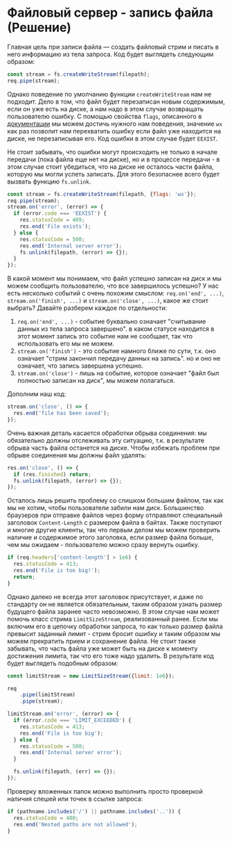 # Файловый сервер - запись файла (Решение)

Главная цель при записи файла — создать файловый стрим и писать в него информацию из тела запроса.
Код будет выглядеть следующим образом:
```js
const stream = fs.createWriteStream(filepath);
req.pipe(stream);
```

Однако поведение по умолчанию функции `createWriteStream` нам не подходит. Дело в том, что файл 
будет перезаписан новым содержимым, если он уже есть на диске, а нам надо в этом случае возвращать 
пользователю ошибку. С помощью свойства `flags`, описанного в 
[документации](https://nodejs.org/dist/latest/docs/api/fs.html#fs_fs_createwritestream_path_options)
мы можем достичь нужного нам поведения, значение `wx` как раз позволит нам перехватить ошибку если 
файл уже находится на диске, не перезаписывая его. Код ошибки в этом случае будет `EEXIST`.


Не стоит забывать, что ошибки могут происходить не только в начале передачи (пока файла еще нет на 
диске), но и в процессе передачи - в этом случае стоит убедиться, что на диске не осталось части 
файла, которую мы могли успеть записать. Для этого безопаснее всего будет вызвать функцию 
`fs.unlink`. 

```js
const stream = fs.createWriteStream(filepath, {flags: 'wx'});
req.pipe(stream);
stream.on('error', (error) => {
  if (error.code === 'EEXIST') {
    res.statusCode = 409;
    res.end('File exists');
  } else {
    res.statusCode = 500;
    res.end('Internal server error');
    fs.unlink(filepath, (error) => {});
  }
});
```


В какой момент мы понимаем, что файл успешно записан на диск и мы можем сообщить пользователю, что 
все завершилось успешно? У нас есть несколько событий с очень похожим смыслом: `req.on('end', ...)`,
`stream.on('finish', ...)` и `stream.on('close', ...)`, какое же стоит выбрать? Давайте разберем 
каждое по отдельности:
1. `req.on('end', ...)` - событие буквально означает "считывание данных из тела запроса завершено". 
в каком статусе находится в этот момент запись это событие нам не сообщает, так что использовать его
мы не можем.
2. `stream.on('finish')` - это событие намного ближе по сути, т.к. оно означает "стрим закончил 
передачу данных на запись". но и оно не означает, что запись завершена успешно.
3. `stream.on('close')` - лишь на событие, которое означает "файл был полностью записан на диск", мы
можем полагаться.

Дополним наш код:
```js
stream.on('close', () => {
  res.end('file has been saved');
});
```    


Очень важная деталь касается обработки обрыва соединения: мы обязательно должны отслеживать эту 
ситуацию, т.к. в результате обрыва часть файла останется на диске. Чтобы избежать проблем при обрыве
соединения мы должны файл удалять:
```js
res.on('close', () => {
  if (res.finished) return;
  fs.unlink(filepath, (error) => {});
});
``` 


Осталось лишь решить проблему со слишком большим файлом, так как мы не хотим, чтобы пользователи 
забили нам диск. Большинство браузеров при отправке файлов через форму отправляют специальный 
заголовок `Content-Length` с размером файла в байтах. Также поступают и многие другие клиенты, так 
что первым делом мы можем проверить наличие и содержимое этого заголовка, если размер файла больше,
чем мы ожидаем - пользователю можно сразу вернуть ошибку.

```js
if (req.headers['content-length'] > 1e6) {
  res.statusCode = 413;
  res.end('File is too big!');
  return;
}
```


Однако далеко не всегда этот заголовок присутствует, и даже по стандарту он не является 
обязательным, таким образом узнать размер будущего файла заранее часто невозможно. В этом случае нам
может помочь класс стрима `LimitSizeStream`, реализованный ранее. Если мы включим его в цепочку 
обработки запроса, то как только размер файла превысит заданный лимит - стрим бросит ошибку и таким
образом мы можем прекратить прием и сохранение файла. Не стоит также забывать, что часть файла уже
может быть на диске к моменту достижения лимита, так что его тоже надо удалить. В результате код
будет выглядеть подобным образом:

```js
const limitStream = new LimitSizeStream({limit: 1e6});

req
    .pipe(limitStream)
    .pipe(stream);

limitStream.on('error', (error) => {
  if (error.code === 'LIMIT_EXCEEDED') {
    res.statusCode = 413;
    res.end('File is too big');
  } else {
    res.statusCode = 500;
    res.end('Internal server error');
  }

  fs.unlink(filepath, (err) => {});
});
``` 


Проверку вложенных папок можно выполнить просто проверкой наличия слешей или точек в ссылке запроса:
```js
if (pathname.includes('/') || pathname.includes('..')) {
  res.statusCode = 400;
  res.end('Nested paths are not allowed');
}
```
